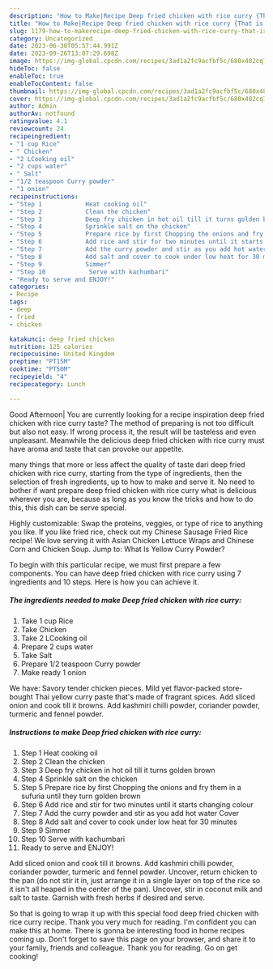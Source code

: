 ```yaml
---
description: "How to Make|Recipe Deep fried chicken with rice curry {That is Delicious"
title: "How to Make|Recipe Deep fried chicken with rice curry {That is Delicious"
slug: 1179-how-to-makerecipe-deep-fried-chicken-with-rice-curry-that-is-delicious
category: Uncategorized
date: 2023-06-30T05:57:44.991Z
date: 2023-09-26T13:07:29.698Z
image: https://img-global.cpcdn.com/recipes/3ad1a2fc9acfbf5c/680x482cq70/deep-fried-chicken-with-rice-curry-recipe-main-photo.jpg
hideToc: false
enableToc: true
enableTocContent: false
thumbnail: https://img-global.cpcdn.com/recipes/3ad1a2fc9acfbf5c/680x482cq70/deep-fried-chicken-with-rice-curry-recipe-main-photo.jpg
cover: https://img-global.cpcdn.com/recipes/3ad1a2fc9acfbf5c/680x482cq70/deep-fried-chicken-with-rice-curry-recipe-main-photo.jpg
author: Admin
authorAv: notfound
ratingvalue: 4.1
reviewcount: 24
recipeingredient:
- "1 cup Rice"
- " Chicken"
- "2 LCooking oil"
- "2 cups water"
- " Salt"
- "1/2 teaspoon Curry powder"
- "1 onion"
recipeinstructions:
- "Step 1            Heat cooking oil"
- "Step 2            Clean the chicken"
- "Step 3            Deep fry chicken in hot oil till it turns golden brown"
- "Step 4            Sprinkle salt on the chicken"
- "Step 5            Prepare rice by first Chopping the onions and fry them in a sufuria until they turn golden brown"
- "Step 6            Add rice and stir for two minutes until it starts changing colour"
- "Step 7            Add the curry powder and stir as you add hot water Cover"
- "Step 8            Add salt and cover to cook under low heat for 30 minutes"
- "Step 9            Simmer"
- "Step 10            Serve with kachumbari"
- "Ready to serve and ENJOY!"
categories:
- Recipe
tags:
- deep
- fried
- chicken

katakunci: deep fried chicken 
nutrition: 125 calories
recipecuisine: United Kingdom
preptime: "PT15M"
cooktime: "PT50M"
recipeyield: "4"
recipecategory: Lunch

---
```



Good Afternoon| You are currently looking for a recipe inspiration deep fried chicken with rice curry taste? The method of preparing is not too difficult but also not easy. If wrong process it, the result will be tasteless and even unpleasant. Meanwhile the delicious deep fried chicken with rice curry must have aroma and taste that can provoke our appetite.






many things that more or less affect the quality of taste dari deep fried chicken with rice curry, starting from the type of ingredients, then the selection of fresh ingredients, up to how to make and serve it. No need to bother if want prepare deep fried chicken with rice curry what is delicious wherever you are, because as long as you know the tricks and how to do this, this dish can be serve  special.


Highly customizable: Swap the proteins, veggies, or type of rice to anything you like. If you like fried rice, check out my Chinese Sausage Fried Rice recipe! We love serving it with Asian Chicken Lettuce Wraps and Chinese Corn and Chicken Soup. Jump to: What Is Yellow Curry Powder?


To begin with this particular recipe, we must first prepare a few components. You can have deep fried chicken with rice curry using 7 ingredients and 10 steps. Here is how you can achieve it.

<!--inarticleads1-->

##### The ingredients needed to make Deep fried chicken with rice curry:

1. Take 1 cup Rice
1. Take  Chicken
1. Take 2 LCooking oil
1. Prepare 2 cups water
1. Take  Salt
1. Prepare 1/2 teaspoon Curry powder
1. Make ready 1 onion


We have: Savory tender chicken pieces. Mild yet flavor-packed store-bought Thai yellow curry paste that&#39;s made of fragrant spices. Add sliced onion and cook till it browns. Add kashmiri chilli powder, coriander powder, turmeric and fennel powder. 

<!--inarticleads2-->

##### Instructions to make Deep fried chicken with rice curry:

1. Step 1            Heat cooking oil
1. Step 2            Clean the chicken
1. Step 3            Deep fry chicken in hot oil till it turns golden brown
1. Step 4            Sprinkle salt on the chicken
1. Step 5            Prepare rice by first Chopping the onions and fry them in a sufuria until they turn golden brown
1. Step 6            Add rice and stir for two minutes until it starts changing colour
1. Step 7            Add the curry powder and stir as you add hot water Cover
1. Step 8            Add salt and cover to cook under low heat for 30 minutes
1. Step 9            Simmer
1. Step 10            Serve with kachumbari
1. Ready to serve and ENJOY!

Add sliced onion and cook till it browns. Add kashmiri chilli powder, coriander powder, turmeric and fennel powder. Uncover, return chicken to the pan (do not stir it in, just arrange it in a single layer on top of the rice so it isn&#39;t all heaped in the center of the pan). Uncover, stir in coconut milk and salt to taste. Garnish with fresh herbs if desired and serve. 

So that is going to wrap it up with this special food deep fried chicken with rice curry recipe. Thank you very much for reading. I'm confident you can make this at home. There is gonna be interesting food in home recipes coming up. Don't forget to save this page on your browser, and share it to your family, friends and colleague. Thank you for reading. Go on get cooking!
